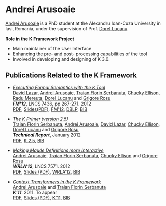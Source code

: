 # Andrei Arusoaie

[Andrei Arusoaie](http://sites.google.com/site/andreiarusoaiepage/) is a PhD student at the Alexandru Ioan-Cuza University in Iasi, Romania, under the supervision of Prof. [Dorel Lucanu](http://www.kframework.org/index.php/Dorel_Lucanu). 

**Role in the K Framework Project**

- Main maintainer of the User Interface 
- Enhancing the pre- and post- processing capabilities of the tool 
- Involved in developing and designing of K 3.0. 

## Publications Related to the K Framework


- *[Executing Formal Semantics with the K Tool](http://fsl.cs.uiuc.edu/index.php/Executing_Formal_Semantics_with_the_K_Tool)*  
  [David Lazar](http://fsl.cs.uiuc.edu/index.php/David_Lazar), [Andrei Arusoaie](http://fsl.cs.uiuc.edu/index.php/Andrei_Arusoaie), [Traian Florin Serbanuta](http://fsl.cs.uiuc.edu/index.php/Traian_Florin_Serbanuta), [Chucky Ellison](http://fsl.cs.uiuc.edu/index.php/Chucky_Ellison), [Radu Mereuta](http://fsl.cs.uiuc.edu/index.php/Radu_Mereuta), [Dorel Lucanu](http://fsl.cs.uiuc.edu/index.php/Dorel_Lucanu) and [Grigore Rosu](http://fsl.cs.uiuc.edu/index.php/Grigore_Rosu)  
  ***FM'12***, LNCS 7436, pp 267-271. 2012  
  [PDF](http://fsl.cs.uiuc.edu/pubs/lazar-arusoaie-serbanuta-ellison-mereuta-lucanu-rosu-2012-fm.pdf), [Slides(PDF)](http://fsl.cs.uiuc.edu/pubs/fm-2012-slides.pdf), [FM'12](http://fm2012.cnam.fr/), [DBLP](http://www.informatik.uni-trier.de/~ley/db/conf/fm/fm2012.html#LazarASEMLR12), [BIB](http://fsl.cs.uiuc.edu/pubs/lazar-arusoaie-serbanuta-ellison-mereuta-lucanu-rosu-2012-fm.bib.txt)
  
- *[The K Primer (version 2.5)](http://fsl.cs.uiuc.edu/index.php/The_K_Primer_(version_2.5))*  
  [Traian Florin Serbanuta](http://fsl.cs.uiuc.edu/index.php/Traian_Florin_Serbanuta), [Andrei Arusoaie](http://fsl.cs.uiuc.edu/index.php/Andrei_Arusoaie), [David Lazar](http://fsl.cs.uiuc.edu/index.php/David_Lazar), [Chucky Ellison](http://fsl.cs.uiuc.edu/index.php/Chucky_Ellison), [Dorel Lucanu](http://fsl.cs.uiuc.edu/index.php/Dorel_Lucanu) and [Grigore Rosu](http://fsl.cs.uiuc.edu/index.php/Grigore_Rosu)  
  ***Technical Report***, January 2012  
  [PDF](http://fsl.cs.uiuc.edu/pubs/k-primer-2012-v25.pdf), [K 2.5](http://k-framework.googlecode.com/svn/tags/v2.5/), [BIB](http://fsl.cs.uiuc.edu/pubs/k-primer-2012-v25.bib.txt)
  
- *[Making Maude Definitions more Interactive](http://fsl.cs.uiuc.edu/index.php/Making_Maude_Definitions_more_Interactive)*  
  [Andrei Arusoaie](http://fsl.cs.uiuc.edu/index.php/Andrei_Arusoaie), [Traian Florin Serbanuta](http://fsl.cs.uiuc.edu/index.php/Traian_Florin_Serbanuta), [Chucky Ellison](http://fsl.cs.uiuc.edu/index.php/Chucky_Ellison) and [Grigore Rosu](http://fsl.cs.uiuc.edu/index.php/Grigore_Rosu)  
  ***WRLA'12***, LNCS 7571. 2012  
  [PDF](http://fsl.cs.uiuc.edu/pubs/arusoaie-serbanuta-ellison-rosu-2012-wrla.pdf), [Slides (PDF)](http://fsl.cs.uiuc.edu/pubs/arusoaie-serbanuta-ellison-rosu-wrla-2012-slides.pdf), [WRLA'12](http://wrla2012.lcc.uma.es/), [BIB](http://fsl.cs.uiuc.edu/pubs/arusoaie-serbanuta-ellison-rosu-2012-wrla.bib.txt)
  
- *[Context Transformers in the K Framework](http://fsl.cs.uiuc.edu/index.php/Context_Transformers_in_the_K_Framework)*  
  [Andrei Arusoaie](http://fsl.cs.uiuc.edu/index.php/Andrei_Arusoaie) and [Traian Florin Serbanuta](http://fsl.cs.uiuc.edu/index.php/Traian_Florin_Serbanuta)  
  ***K'11***. 2011. To appear  
  [PDF](http://fmse.info.uaic.ro/publications/getfile/84/pdf/), [Slides (PDF)](http://fmse.info.uaic.ro/fileman/getpubpubfile/53/), [K'11](http://k-framework.org/K11), [BIB](http://fsl.cs.uiuc.edu/pubs/arusoaie-serbanuta-2011-k.bib.txt)
